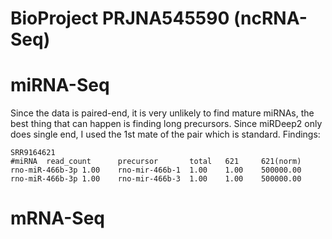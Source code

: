 # BioProject PRJNA545590 (ncRNA-Seq)

# miRNA-Seq
Since the data is paired-end, it is very unlikely to find mature miRNAs, the best thing that can happen is finding long precursors. Since miRDeep2 only does single end, I used the 1st mate of the pair which is standard. Findings:

```
SRR9164621
#miRNA  read_count      precursor       total   621     621(norm)
rno-miR-466b-3p 1.00    rno-mir-466b-1  1.00    1.00    500000.00
rno-miR-466b-3p 1.00    rno-mir-466b-3  1.00    1.00    500000.00
```

# mRNA-Seq

